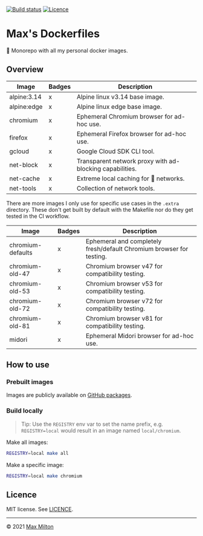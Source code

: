 [![Build status](https://img.shields.io/github/workflow/status/MaxMilton/dockerfiles/ci)](https://github.com/MaxMilton/dockerfiles/actions)
[![Licence](https://img.shields.io/github/license/MaxMilton/dockerfiles.svg)](https://github.com/MaxMilton/dockerfiles/blob/master/LICENSE)

# Max's Dockerfiles

🐋 Monorepo with all my personal docker images.

## Overview

<!-- prettier-ignore -->
| Image | Badges | Description |
| --- | --- | --- |
| alpine:3.14 | x | Alpine linux v3.14 base image. |
| alpine:edge | x | Alpine linux edge base image. |
| chromium | x | Ephemeral Chromium browser for ad-hoc use. |
| firefox | x | Ephemeral Firefox browser for ad-hoc use. |
| gcloud | x | Google Cloud SDK CLI tool. |
| net-block | x | Transparent network proxy with ad-blocking capabilities. |
| net-cache | x | Extreme local caching for 💩 networks. |
| net-tools | x | Collection of network tools. |

There are more images I only use for specific use cases in the `.extra` directory. These don't get built by default with the Makefile nor do they get tested in the CI workflow.

<!-- prettier-ignore -->
| Image | Badges | Description |
| --- | --- | --- |
| chromium-defaults | x | Ephemeral and completely fresh/default Chromium browser for testing. |
| chromium-old-47 | x | Chromium browser v47 for compatibility testing. |
| chromium-old-53 | x | Chromium browser v53 for compatibility testing. |
| chromium-old-72 | x | Chromium browser v72 for compatibility testing. |
| chromium-old-81 | x | Chromium browser v81 for compatibility testing. |
| midori | x | Ephemeral Midori browser for ad-hoc use. |

## How to use

### Prebuilt images

Images are publicly available on [GitHub packages](https://github.com/MaxMilton?tab=packages).

### Build locally

> Tip: Use the `REGISTRY` env var to set the name prefix, e.g. `REGISTRY=local` would result in an image named `local/chromium`.

Make all images:

```sh
REGISTRY=local make all
```

Make a specific image:

```sh
REGISTRY=local make chromium
```

## Licence

MIT license. See [LICENCE](https://github.com/MaxMilton/dockerfiles/blob/master/LICENCE).

---

© 2021 [Max Milton](https://maxmilton.com)

